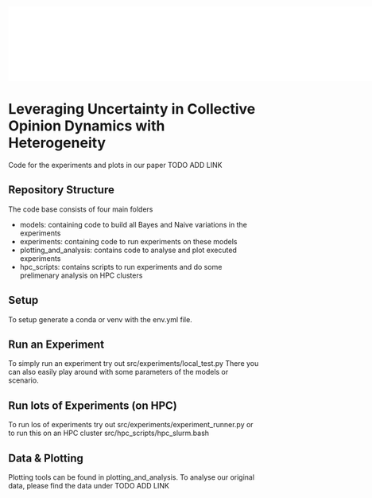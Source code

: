 <embed src="figures/Fig1.pdf" width="1000" type="application/pdf"/>

# Leveraging Uncertainty in Collective Opinion Dynamics with Heterogeneity

Code for the experiments and plots in our paper TODO ADD LINK

## Repository Structure

The code base consists of four main folders 
- models: containing code to build all Bayes and Naive variations in the experiments
- experiments: containing code to run experiments on these models
- plotting_and_analysis: contains code to analyse and plot executed experiments
- hpc_scripts: contains scripts to run experiments and do some prelimenary analysis on HPC clusters

## Setup

To setup generate a conda or venv with the env.yml file.

## Run an Experiment

To simply run an experiment try out src/experiments/local_test.py
There you can also easily play around with some parameters of the models or scenario.

## Run lots of Experiments (on HPC)

To run los of experiments try out src/experiments/experiment_runner.py or to run this on an HPC cluster src/hpc_scripts/hpc_slurm.bash

## Data & Plotting
Plotting tools can be found in plotting_and_analysis. To analyse our original data, please find the data under TODO ADD LINK
